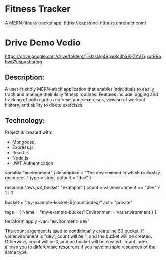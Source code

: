 # Fitness Tracker
A MERN fitness tracker app.
https://capstone-fittness.onrender.com/

# Drive Demo Vedio 
https://drive.google.com/drive/folders/1T0zsUg4BphiRc3h3SF7YVTqxxtBRabw6?usp=sharing

## Description:

A user-friendly MERN-stack application that enables individuals to easily track and manage their daily fitness routines. Features include logging and tracking of both cardio and resistance exercises, viewing of workout history, and ability to delete exercises.

## Technology:

Project is created with:

- Mongoose
- Express.js
- React.js
- Node.js
- JWT Authentication

variable "environment" {
  description = "The environment in which to deploy resources."
  type        = string
  default     = "dev"
}

resource "aws_s3_bucket" "example" {
  count = var.environment == "dev" ? 1 : 0

  bucket = "my-example-bucket-${count.index}"
  acl    = "private"

  tags = {
    Name        = "my-example-bucket"
    Environment = var.environment
  }
}


terraform apply -var="environment=dev"


The count argument is used to conditionally create the S3 bucket. If var.environment is "dev", count will be 1, and the bucket will be created. Otherwise, count will be 0, and no bucket will be created.
count.index allows you to differentiate resources if you have multiple resources of the same type.







